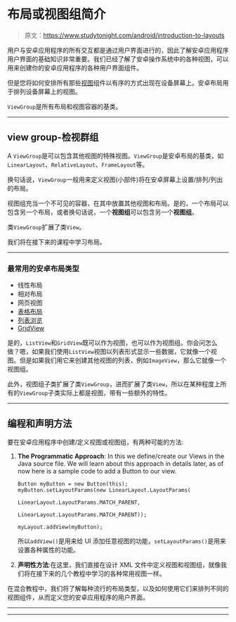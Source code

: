 # 布局或视图组简介

> 原文：<https://www.studytonight.com/android/introduction-to-layouts>

用户与安卓应用程序的所有交互都是通过用户界面进行的，因此了解安卓应用程序用户界面的基础知识非常重要。我们已经了解了安卓操作系统中的各种视图，可以用来创建你的安卓应用程序的各种用户界面组件。

但是您将如何安排所有那些[视图](introduction-to-views)组件以有序的方式出现在设备屏幕上。安卓布局用于排列设备屏幕上的视图。

`ViewGroup`是所有布局和视图容器的基类。

* * *

## view group-检视群组

A `ViewGroup`是可以包含其他视图的特殊视图。`ViewGroup`是安卓布局的基类，如`LinearLayout`、`RelativeLayout`、`FrameLayout`等。

换句话说，`ViewGroup`一般用来定义视图(小部件)将在安卓屏幕上设置/排列/列出的布局。

视图组充当一个不可见的容器，在其中放置其他视图和布局。是的，一个布局可以包含另一个布局，或者换句话说，一个**视图组**可以包含另一个**视图组**。

类`ViewGroup`扩展了类`View`。

我们将在接下来的课程中学习布局。

* * *

### 最常用的安卓布局类型

*   线性布局
*   相对布局
*   网页视图
*   [表格布局](table-layout-in-android)
*   [列表浏览](android-listview)
*   [GridView](android-gridview)

是的，`ListView`和`GridView`既可以作为视图，也可以作为视图组。你会问怎么做？嗯，如果我们使用`ListView`视图以列表形式显示一些数据，它就像一个视图。但是如果我们用它来创建其他视图的列表，例如`ImageView`，那么它就像一个视图组。

此外，视图组子类扩展了类`ViewGroup`，进而扩展了类`View`，所以在某种程度上所有的`ViewGroup`子类实际上都是视图，带有一些额外的特性。

* * *

## 编程和声明方法

要在安卓应用程序中创建/定义视图或视图组，有两种可能的方法:

1.  **The Programmatic Approach**: In this we define/create our Views in the Java source file. We will learn about this approach in details later, as of now here is a sample code to add a Button to our view.

    ```
    Button myButton = new Button(this);
    myButton.setLayoutParams(new LinearLayout.LayoutParams(
                                            LinearLayout.LayoutParams.MATCH_PARENT,
                                            LinearLayout.LayoutParams.MATCH_PARENT));

    myLayout.addView(myButton);
    ```

    所以`addView()`是用来给 UI 添加任意视图的功能，`setLayoutParams()`是用来设置各种属性的功能。

2.  **声明性方法**:在这里，我们直接在设计 XML 文件中定义视图和视图组，就像我们将在接下来的几个教程中学习的各种常用视图一样。

在混合教程中，我们将了解每种流行的布局类型，以及如何使用它们来排列不同的视图组件，从而定义您的安卓应用程序的用户界面。

* * *

* * *